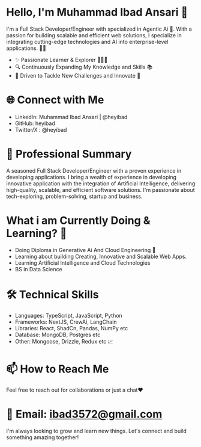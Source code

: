 # Hello, I'm Muhammad Ibad Ansari 👋
I'm a Full Stack Developer/Engineer with specialized in Agentic Ai 🚀. With a passion for building scalable and efficient web solutions, I specialize in integrating cutting-edge technologies and AI into enterprise-level applications. 🦸‍♂️

- ✨ Passionate Learner & Explorer 🧑‍🔬🧠 
- 🔍 Continuously Expanding My Knowledge and Skills 📚
- 🤖 Driven to Tackle New Challenges and Innovate 🧭

# 🌐 Connect with Me
- LinkedIn: Muhammad Ibad Ansari | @heyibad
- GitHub: heyibad
- Twitter/X : @heyibad

# 💼 Professional Summary
A seasoned Full Stack Developer/Engineer with a proven experience in developing applications. I bring a wealth of experience in developing innovative application with the integration of Artificial Intelligence, delivering high-quality, scalable, and efficient software solutions. I'm passionate about tech-exploring, problem-solving, startup and business.

# What i am Currently Doing & Learning? 🤔
- Doing Diploma in Generative Ai And Cloud Engineering 🤖
- Learning about building Creating, Innovative and Scalable Web Apps. 
- Learning Artificial Intelligence and Cloud Technologies
- BS in Data Science

# 🛠 Technical Skills
- Languages: TypeScript, JavaScript, Python
- Frameworks: NextJS, CrewAi, LangChain 
- Libraries: React, ShadCn, Pandas, NumPy etc
- Database: MongoDB, Postgres etc
- Other: Mongoose, Drizzle, Redux etc 📈 

# 📫 How to Reach Me
Feel free to reach out for collaborations or just a chat❤️

# 📧 Email: ibad3572@gmail.com

I'm always looking to grow and learn new things. Let's connect and build something amazing together!

